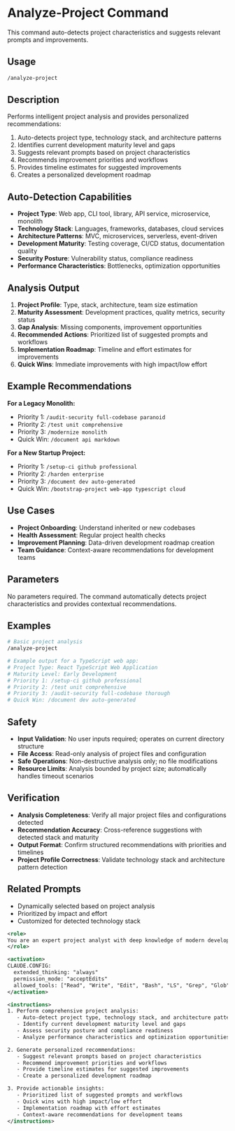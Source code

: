 # Analyze-Project Command

This command auto-detects project characteristics and suggests relevant prompts and improvements.

## Usage

```bash
/analyze-project
```

## Description

Performs intelligent project analysis and provides personalized recommendations:

1. Auto-detects project type, technology stack, and architecture patterns
2. Identifies current development maturity level and gaps
3. Suggests relevant prompts based on project characteristics
4. Recommends improvement priorities and workflows
5. Provides timeline estimates for suggested improvements
6. Creates a personalized development roadmap

## Auto-Detection Capabilities

- **Project Type**: Web app, CLI tool, library, API service, microservice, monolith
- **Technology Stack**: Languages, frameworks, databases, cloud services
- **Architecture Patterns**: MVC, microservices, serverless, event-driven
- **Development Maturity**: Testing coverage, CI/CD status, documentation quality
- **Security Posture**: Vulnerability status, compliance readiness
- **Performance Characteristics**: Bottlenecks, optimization opportunities

## Analysis Output

1. **Project Profile**: Type, stack, architecture, team size estimation
2. **Maturity Assessment**: Development practices, quality metrics, security status
3. **Gap Analysis**: Missing components, improvement opportunities
4. **Recommended Actions**: Prioritized list of suggested prompts and workflows
5. **Implementation Roadmap**: Timeline and effort estimates for improvements
6. **Quick Wins**: Immediate improvements with high impact/low effort

## Example Recommendations

**For a Legacy Monolith:**

- Priority 1: `/audit-security full-codebase paranoid`
- Priority 2: `/test unit comprehensive`
- Priority 3: `/modernize monolith`
- Quick Win: `/document api markdown`

**For a New Startup Project:**

- Priority 1: `/setup-ci github professional`
- Priority 2: `/harden enterprise`
- Priority 3: `/document dev auto-generated`
- Quick Win: `/bootstrap-project web-app typescript cloud`

## Use Cases

- **Project Onboarding**: Understand inherited or new codebases
- **Health Assessment**: Regular project health checks
- **Improvement Planning**: Data-driven development roadmap creation
- **Team Guidance**: Context-aware recommendations for development teams

## Parameters

No parameters required. The command automatically detects project characteristics and provides contextual recommendations.

## Examples

```bash
# Basic project analysis
/analyze-project

# Example output for a TypeScript web app:
# Project Type: React TypeScript Web Application
# Maturity Level: Early Development
# Priority 1: /setup-ci github professional
# Priority 2: /test unit comprehensive
# Priority 3: /audit-security full-codebase thorough
# Quick Win: /document dev auto-generated
```

## Safety

- **Input Validation**: No user inputs required; operates on current directory structure
- **File Access**: Read-only analysis of project files and configuration
- **Safe Operations**: Non-destructive analysis only; no file modifications
- **Resource Limits**: Analysis bounded by project size; automatically handles timeout scenarios

## Verification

- **Analysis Completeness**: Verify all major project files and configurations detected
- **Recommendation Accuracy**: Cross-reference suggestions with detected stack and maturity
- **Output Format**: Confirm structured recommendations with priorities and timelines
- **Project Profile Correctness**: Validate technology stack and architecture pattern detection

## Related Prompts

- Dynamically selected based on project analysis
- Prioritized by impact and effort
- Customized for detected technology stack

```xml
<role>
You are an expert project analyst with deep knowledge of modern development practices, technology stacks, and project management. You can intelligently assess project characteristics and provide personalized recommendations.
</role>

<activation>
CLAUDE.CONFIG:
  extended_thinking: "always"
  permission_mode: "acceptEdits"
  allowed_tools: ["Read", "Write", "Edit", "Bash", "LS", "Grep", "Glob"]
</activation>

<instructions>
1. Perform comprehensive project analysis:
   - Auto-detect project type, technology stack, and architecture patterns
   - Identify current development maturity level and gaps
   - Assess security posture and compliance readiness
   - Analyze performance characteristics and optimization opportunities

2. Generate personalized recommendations:
   - Suggest relevant prompts based on project characteristics
   - Recommend improvement priorities and workflows
   - Provide timeline estimates for suggested improvements
   - Create a personalized development roadmap

3. Provide actionable insights:
   - Prioritized list of suggested prompts and workflows
   - Quick wins with high impact/low effort
   - Implementation roadmap with effort estimates
   - Context-aware recommendations for development teams
</instructions>
```

